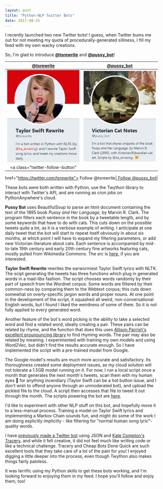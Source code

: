 ```yaml
---
layout: post
title: "Python-NLP Twitter Bots"
date: 2017-08-25
---
```


I recently launched two new Twitter bots! I guess, when Twitter bums me out for not meeting my quota of procedurally-generated silliness, I fill my feed with my own wacky creations.

So, I'm glad to introduce **[@tsrewrite](https://twitter.com/tsrewrite)** and **[@pussy_bot](https://twitter.com/pussy_bot)**!

| [@tsrewrite](https://twitter.com/tsrewrite)  | [@pussy_bot](https://twitter.com/pussy_bot) |
|:--------------------------------------------:|:-------------------------------------------:|
|![tsrewrite](https://raw.githubusercontent.com/katieamazing/katieamazing.github.io/master/img/tsrewrite.png)|![pussy_bot](https://raw.githubusercontent.com/katieamazing/katieamazing.github.io/master/img/pussy_bot.png)|
|<html><a class="twitter-follow-button"
  href="https://twitter.com/tsrewrite">
Follow @tsrewrite</a></html>|<html><a class="twitter-follow-button"
  href="https://twitter.com/pussy_bot">
Follow @pussy_bot</a></html>|

These bots were both written with Python, use the Twython library to interact with Twitter's API, and are running as cron jobs on PythonAnywhere's cloud.

**Pussy Bot** uses BeautifulSoup to parse an html document containing the text of the 1895 book *Pussy and Her Language*, by Marvin R. Clark. The program filters each sentence in the book by a tweetable length, and by some keywords that have to do with cats. This cuts down on the possible tweets quite a lot, as it is a verbose example of writing. I anticipate at one daily tweet that the bot will start to repeat itself obviously in about six months, at which point I will have to expand my filtering parameters, or add new Victorian literature about cats. Each sentence is accompanied by mid-to-late 19th century and early 20th century fine artworks featuring cats, mostly pulled from Wikimedia Commons. The src is [here](https://github.com/katieamazing/pussybot), if you are interested.

**Taylor Swift Rewrite** rewrites the earwormiest Taylor Swift lyrics with NLTK. The scipt generating the tweets has three functions which plug in generated words in a mad-libs fashion. The script chooses words randomly by their part of speech from the Wordnet corpus. Some words are filtered by their common-ness by comparing them to the Webtext corpus; this cuts down somewhat on overly-specific jargon words and proper nouns. At one point in the development of the script, it squashed all weird, non-conversational English words, but I found I liked the weirdness of some of them. So it is not fully applied to every generated word.

Another feature of the bot's word picking is the ability to take a selected word and find a related word, ideally creating a pair. These pairs can be related by rhyme, and the function that does this uses [Allison Parrish's excellent prounouncing library](https://github.com/aparrish/pronouncingpy) to find rhyming words. The pair may also be related by meaning. I experimented with training my own models and using Word2Vec, but didn't find the results accurate enough. So I have implemented the script with a pre-trained model from Google.

The Google model's results are much more accurate and satisfactory. Its thoroughness created some deployment issues, as my cloud solution will not tolerate a 1.5GB model running on it. For now, I run a local script once a month that generates the next month's tweets, scan them with my human eyes :eyes: for anything incendiary (Taylor Swift can be a hot button issue, and I don't wish to offend anyone through an unmoderated bot), and upload the pickled file to the cloud. A script then accesses that file to tweet it out through the month. The scripts powering the bot are [here](https://github.com/katieamazing/tsrewritebot).

I'd like to experiment with other NLP stuff on this bot, and hopefully move it to a less-manual process. Training a model on Taylor Swift lyrics and implementing a Markov Chain sounds fun, and might do some of the work I am doing explicitly implicitly - like filtering for "normal human song lyric"-quality words.

I have [previously made a Twitter bot](http://katieamazing.com/blog/2016/01/20/tracery) using JSON and [Kate Compton's Tracery](https://github.com/galaxykate/tracery), and while it felt creative, it did not feel much like writing code or like a technical challenge. Tracery and Cheap Bots Done Quick are such excellent tools that they take care of a lot of the pain for you! I enjoyed digging a little deeper into the process, even though Twython also makes things fairly painless.

It was terrific using my Python skills to get these bots working, and I'm looking forward to enjoying them in my feed. I hope you'll follow and enjoy them, too!
